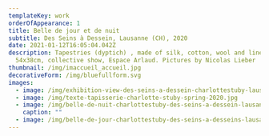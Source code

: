 ```yaml
---
templateKey: work
orderOfAppearance: 1
title: Belle de jour et de nuit
subtitle: Des Seins à Dessein, Lausanne (CH), 2020
date: 2021-01-12T16:05:04.042Z
description: Tapestries (dyptich) , made of silk, cotton, wool and linen
  54x38cm, collective show, Espace Arlaud. Pictures by Nicolas Lieber
thumbnail: /img/imaccueil_accueil.jpg
decorativeForm: /img/bluefullform.svg
images:
  - image: /img/exhibition-view-des-seins-a-dessein-charlottestuby-lausanne-2020.jpg
  - image: /img/texte-tapisserie-charlotte-stuby-spring-2020.jpg
  - image: /img/belle-de-nuit-charlottestuby-des-seins-a-dessein-lausanne-2020.jpg
    caption: ""
  - image: /img/belle-de-jour-charlottestuby-des-seins-a-desseins-lausanne-2020.jpg
---
```

